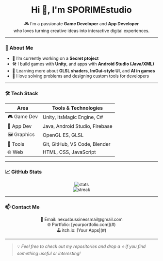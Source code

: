 <!-- GitHub Profile README -->

<h1 align="center">Hi 👋, I'm SPORIMEstudio</h1>
<p align="center">
  🎮 I'm a passionate <strong>Game Developer</strong> and <strong>App Developer</strong><br/>
  who loves turning creative ideas into interactive digital experiences.
</p>

---

### 🧠 About Me

- 🔭 I’m currently working on a **Secret ptoject**
- 🛠️ I build games with **Unity**, and apps with **Android Studio (Java/XML)**  
- 🌱 Learning more about **GLSL shaders**, **ImGui-style UI**, and **AI in games**  
- 🧩 I love solving problems and designing custom tools for developers  

---

### 🛠️ Tech Stack

| Area | Tools & Technologies |
|------|----------------------|
| 🎮 Game Dev | Unity, ItsMagic Engine, C# |
| 📱 App Dev | Java, Android Studio, Firebase |
| 🖼️ Graphics | OpenGL ES, GLSL|
| 🧰 Tools | Git, GitHub, VS Code, Blender |
| 🌐 Web | HTML, CSS, JavaScript |

---



### 📈 GitHub Stats

<p align="center">
  <img src="https://github-readme-stats.vercel.app/api?username=SPORIMEstudio&show_icons=true&theme=radical" alt="stats" />
  <br/>
  <img src="https://github-readme-streak-stats.herokuapp.com/?user=SPORIMEstudio&theme=radical" alt="streak"/>
</p>

---

### 📫 Contact Me

<p align="center">
  📧 Email: nexusbussinessmail@gmail.com<br/>
  🌐 Portfolio: [yourportfolio.com](#) <br/>
  🕹️ itch.io: [Your Apps](#)
</p>

---

> 💡 *Feel free to check out my repositories and drop a ⭐ if you find something useful or interesting!*

